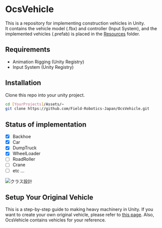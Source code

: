 # OcsVehicle
This is a repository for implementing construction vehicles in Unity.  
It contains the vehicle model (.fbx) and controller (Input System), and the implemented vehicles (.prefab) is placed in the [Resources](https://github.com/qoopen0815/OcsVehicle/tree/main/Resources) folder.  

## Requirements
- Animation Rigging (Unity Registry)
- Input System (Unity Registry)

## Installation
Clone this repo into your unity project.

```bash
cd [YourProjects]/Assets/~
git clone https://github.com/Field-Robotics-Japan/OcsVehicle.git
```

## Status of implementation
- [x] Backhoe
- [x] Car
- [x] DumpTruck
- [x] WheelLoader
- [ ] RoadRoller
- [ ] Crane
- [ ] etc ...

![クラス設計](https://user-images.githubusercontent.com/26988372/139453048-0e45e5c8-6763-4542-8dfe-35b01a0a0bf1.png)

## Setup Your Original Vehicle
This is a step-by-step guide to making heavy machinery in Unity. If you want to create your own original vehicle, please refer to [this page](./Docs/Setup/presetup.md). Also, OcsVehicle contains vehicles for your reference.
